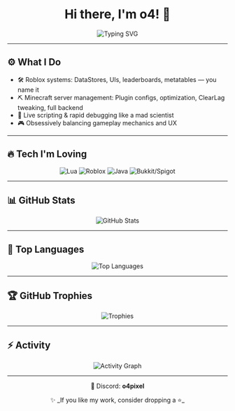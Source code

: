 <h1 align="center">Hi there, I'm o4! 👋</h1>

<p align="center">
  <img src="https://readme-typing-svg.demolab.com?font=Fira+Code&pause=1000&color=blue&width=435&lines=Roblox+Scripter+%7C+Minecraft+Server+Management;" alt="Typing SVG" />
</p>

---

## ⚙️ What I Do  
- 🛠 Roblox systems: DataStores, UIs, leaderboards, metatables — you name it  
- ⛏ Minecraft server management: Plugin configs, optimization, ClearLag tweaking, full backend  
- 🔁 Live scripting & rapid debugging like a mad scientist  
- 🎮 Obsessively balancing gameplay mechanics and UX  

---

## 🔥 Tech I'm Loving  

<p align="center">
  <img src="https://img.shields.io/badge/Lua-000080?style=for-the-badge&logo=lua&logoColor=white" alt="Lua" />
  <img src="https://img.shields.io/badge/Roblox-FF0000?style=for-the-badge&logo=roblox&logoColor=white" alt="Roblox" />
  <img src="https://img.shields.io/badge/Java-007396?style=for-the-badge&logo=java&logoColor=white" alt="Java" />
  <img src="https://img.shields.io/badge/Bukkit-009688?style=for-the-badge&logo=spigot&logoColor=white" alt="Bukkit/Spigot" />
</p>

---

## 📊 GitHub Stats  

<p align="center">
  <img src="https://github-readme-stats.vercel.app/api?username=o4pixel&show_icons=true&theme=tokyonight&cache_seconds=800" alt="GitHub Stats" />
</p>

---

## 💎 Top Languages  

<p align="center">
  <img src="https://github-readme-stats.vercel.app/api/top-langs/?username=o4pixel&layout=compact&theme=tokyonight&cache_seconds=800" alt="Top Languages" />
</p>

---

## 🏆 GitHub Trophies  

<p align="center">
  <img src="https://github-profile-trophy.vercel.app/?username=o4pixel&theme=tokyonight&no-frame=false&no-bg=true&margin-w=10&cache_seconds=800" alt="Trophies" />
</p>

---

## ⚡ Activity  

<p align="center">
  <img src="https://github-readme-activity-graph.vercel.app/graph?username=o4pixel&theme=tokyo-night" alt="Activity Graph" />
</p>

---

<p align="center">  
  💬 Discord: <strong>o4pixel</strong>  
</p>

<p align="center">
  ✨ _If you like my work, consider dropping a ⭐️_
</p>
